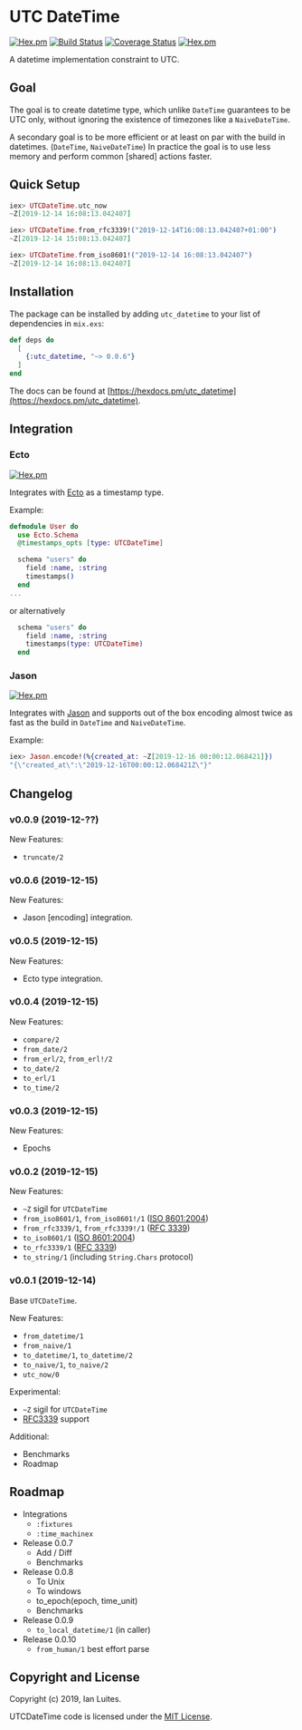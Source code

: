 # UTC DateTime

[![Hex.pm](https://img.shields.io/hexpm/v/utc_datetime.svg "Hex")](https://hex.pm/packages/utc_datetime)
[![Build Status](https://travis-ci.org/IanLuites/utc_datetime.svg?branch=master)](https://travis-ci.org/IanLuites/utc_datetime)
[![Coverage Status](https://coveralls.io/repos/github/IanLuites/utc_datetime/badge.svg?branch=master)](https://coveralls.io/github/IanLuites/utc_datetime?branch=master)
[![Hex.pm](https://img.shields.io/hexpm/l/utc_datetime.svg "License")](LICENSE)

A datetime implementation constraint to UTC.


## Goal

The goal is to create datetime type, which unlike `DateTime` guarantees to be
UTC only, without ignoring the existence of timezones like a `NaiveDateTime`.

A secondary goal is to be more efficient or at least on par with
the build in datetimes. (`DateTime`, `NaiveDateTime`)
In practice the goal is to use less memory and
perform common [shared] actions faster.


## Quick Setup

```elixir
iex> UTCDateTime.utc_now
~Z[2019-12-14 16:08:13.042407]

iex> UTCDateTime.from_rfc3339!("2019-12-14T16:08:13.042407+01:00")
~Z[2019-12-14 15:08:13.042407]

iex> UTCDateTime.from_iso8601!("2019-12-14 16:08:13.042407")
~Z[2019-12-14 16:08:13.042407]
```


## Installation

The package can be installed
by adding `utc_datetime` to your list of dependencies in `mix.exs`:

```elixir
def deps do
  [
    {:utc_datetime, "~> 0.0.6"}
  ]
end
```

The docs can be found at [https://hexdocs.pm/utc_datetime](https://hexdocs.pm/utc_datetime).


## Integration

### Ecto
[![Hex.pm](https://img.shields.io/hexpm/v/ecto.svg "Hex")](https://hex.pm/packages/ecto)

Integrates with [Ecto](https://github.com/elixir-ecto/ecto) as a timestamp type.

Example:
```elixir
defmodule User do
  use Ecto.Schema
  @timestamps_opts [type: UTCDateTime]

  schema "users" do
    field :name, :string
    timestamps()
  end
...
```
or alternatively
```elixir
  schema "users" do
    field :name, :string
    timestamps(type: UTCDateTime)
  end
```


### Jason
[![Hex.pm](https://img.shields.io/hexpm/v/jason.svg "Hex")](https://hex.pm/packages/jason)

Integrates with [Jason](https://github.com/michalmuskala/jason) and
supports out of the box encoding almost twice as fast as the build in `DateTime`
and `NaiveDateTime`.

Example:
```elixir
iex> Jason.encode!(%{created_at: ~Z[2019-12-16 00:00:12.068421]})
"{\"created_at\":\"2019-12-16T00:00:12.068421Z\"}"
```


## Changelog

### v0.0.9 (2019-12-??)

New Features:
- `truncate/2`


### v0.0.6 (2019-12-15)

New Features:
- Jason [encoding] integration.


### v0.0.5 (2019-12-15)

New Features:
- Ecto type integration.


### v0.0.4 (2019-12-15)

New Features:
- `compare/2`
- `from_date/2`
- `from_erl/2`, `from_erl!/2`
- `to_date/2`
- `to_erl/1`
- `to_time/2`


### v0.0.3 (2019-12-15)

New Features:
- Epochs


### v0.0.2 (2019-12-15)

New Features:
- `~Z` sigil for `UTCDateTime`
- `from_iso8601/1`, `from_iso8601!/1` ([ISO 8601:2004](https://www.iso.org/standard/40874.html))
- `from_rfc3339/1`, `from_rfc3339!/1` ([RFC 3339](https://tools.ietf.org/html/rfc3339))
- `to_iso8601/1` ([ISO 8601:2004](https://www.iso.org/standard/40874.html))
- `to_rfc3339/1` ([RFC 3339](https://tools.ietf.org/html/rfc3339))
- `to_string/1` (including `String.Chars` protocol)


### v0.0.1 (2019-12-14)

Base `UTCDateTime`.

New Features:
- `from_datetime/1`
- `from_naive/1`
- `to_datetime/1`, `to_datetime/2`
- `to_naive/1`, `to_naive/2`
- `utc_now/0`

Experimental:
- `~Z` sigil for `UTCDateTime`
- [RFC3339](https://tools.ietf.org/html/rfc3339) support

Additional:
- Benchmarks
- Roadmap


## Roadmap

- Integrations
  - `:fixtures`
  - `:time_machinex`
- Release 0.0.7
  - Add / Diff
  - Benchmarks
- Release 0.0.8
  - To Unix
  - To windows
  - to_epoch(epoch, time_unit)
  - Benchmarks
- Release 0.0.9
  - `to_local_datetime/1` (in caller)
- Release 0.0.10
  - `from_human/1` best effort parse


## Copyright and License

Copyright (c) 2019, Ian Luites.

UTCDateTime code is licensed under the [MIT License](LICENSE.md).
